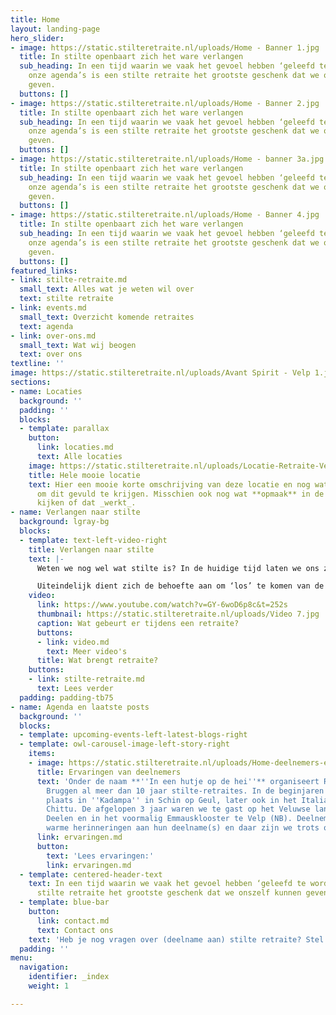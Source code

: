 ```yaml
---
title: Home
layout: landing-page
hero_slider:
- image: https://static.stilteretraite.nl/uploads/Home - Banner 1.jpg
  title: In stilte openbaart zich het ware verlangen
  sub_heading: In een tijd waarin we vaak het gevoel hebben ‘geleefd te worden’ door
    onze agenda’s is een stilte retraite het grootste geschenk dat we onszelf kunnen
    geven.
  buttons: []
- image: https://static.stilteretraite.nl/uploads/Home - Banner 2.jpg
  title: In stilte openbaart zich het ware verlangen
  sub_heading: In een tijd waarin we vaak het gevoel hebben ‘geleefd te worden’ door
    onze agenda’s is een stilte retraite het grootste geschenk dat we onszelf kunnen
    geven.
  buttons: []
- image: https://static.stilteretraite.nl/uploads/Home - banner 3a.jpg
  title: In stilte openbaart zich het ware verlangen
  sub_heading: In een tijd waarin we vaak het gevoel hebben ‘geleefd te worden’ door
    onze agenda’s is een stilte retraite het grootste geschenk dat we onszelf kunnen
    geven.
  buttons: []
- image: https://static.stilteretraite.nl/uploads/Home - Banner 4.jpg
  title: In stilte openbaart zich het ware verlangen
  sub_heading: In een tijd waarin we vaak het gevoel hebben ‘geleefd te worden’ door
    onze agenda’s is een stilte retraite het grootste geschenk dat we onszelf kunnen
    geven.
  buttons: []
featured_links:
- link: stilte-retraite.md
  small_text: Alles wat je weten wil over
  text: stilte retraite
- link: events.md
  small_text: Overzicht komende retraites
  text: agenda
- link: over-ons.md
  small_text: Wat wij beogen
  text: over ons
textline: ''
image: https://static.stilteretraite.nl/uploads/Avant Spirit - Velp 1.jpg
sections:
- name: Locaties
  background: ''
  padding: ''
  blocks:
  - template: parallax
    button:
      link: locaties.md
      text: Alle locaties
    image: https://static.stilteretraite.nl/uploads/Locatie-Retraite-Veluwe-13.jpg
    title: Hele mooie locatie
    text: Hier een mooie korte omschrijving van deze locatie en nog wat meer tekst
      om dit gevuld te krijgen. Misschien ook nog wat **opmaak** in de tekst om te
      kijken of dat _werkt_.
- name: Verlangen naar stilte
  background: lgray-bg
  blocks:
  - template: text-left-video-right
    title: Verlangen naar stilte
    text: |-
      Weten we nog wel wat stilte is? In de huidige tijd laten we ons zo meesleuren door het collectieve ritme, dat we het gevoel hebben ‘geleefd te worden’. Diep van binnen vragen we ons af of wat we doen nog wel klopt met waar we naar verlangen. Maar onze innerlijke fluisterstem wordt stelselmatig overstemd door de aanjager in ons en langzaam ontwikkelt zich een chronische vermoeidheid.

      Uiteindelijk dient zich de behoefte aan om ‘los’ te komen van de dagelijkse sleur: een verlangen naar stilte, ruimte en bezinning. Misschien ben je daarom ook wel op deze website aanbeland?
    video:
      link: https://www.youtube.com/watch?v=GY-6woD6p8c&t=252s
      thumbnail: https://static.stilteretraite.nl/uploads/Video 7.jpg
      caption: Wat gebeurt er tijdens een retraite?
      buttons:
      - link: video.md
        text: Meer video's
      title: Wat brengt retraite?
    buttons:
    - link: stilte-retraite.md
      text: Lees verder
  padding: padding-tb75
- name: Agenda en laatste posts
  background: ''
  blocks:
  - template: upcoming-events-left-latest-blogs-right
  - template: owl-carousel-image-left-story-right
    items:
    - image: https://static.stilteretraite.nl/uploads/Home-deelnemers-ervaringen.jpg
      title: Ervaringen van deelnemers
      text: 'Onder de naam **''In een hutje op de hei''** organiseert Robbert van
        Bruggen al meer dan 10 jaar stilte-retraites. In de beginjaren vonden de retraites
        plaats in ''Kadampa'' in Schin op Geul, later ook in het Italiaanse Ca du
        Chittu. De afgelopen 3 jaar waren we te gast op het Veluwse landgoed Hoog
        Deelen en in het voormalig Emmausklooster te Velp (NB). Deelnemers koesteren
        warme herinneringen aan hun deelname(s) en daar zijn we trots op! '
      link: ervaringen.md
      button:
        text: 'Lees ervaringen:'
        link: ervaringen.md
  - template: centered-header-text
    text: In een tijd waarin we vaak het gevoel hebben ‘geleefd te worden’ is een
      stilte retraite het grootste geschenk dat we onszelf kunnen geven.
  - template: blue-bar
    button:
      link: contact.md
      text: Contact ons
    text: 'Heb je nog vragen over (deelname aan) stilte retraite? Stel ze gerust!   '
  padding: ''
menu:
  navigation:
    identifier: _index
    weight: 1

---
```

